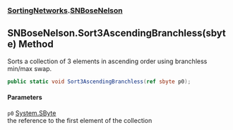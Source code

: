 ### [SortingNetworks](SortingNetworks.md 'SortingNetworks').[SNBoseNelson](SortingNetworks_SNBoseNelson.md 'SortingNetworks.SNBoseNelson')
## SNBoseNelson.Sort3AscendingBranchless(sbyte) Method
Sorts a collection of 3 elements in ascending order using branchless min/max swap.  
```csharp
public static void Sort3AscendingBranchless(ref sbyte p0);
```
#### Parameters
<a name='SortingNetworks_SNBoseNelson_Sort3AscendingBranchless(sbyte)_p0'></a>
`p0` [System.SByte](https://docs.microsoft.com/en-us/dotnet/api/System.SByte 'System.SByte')  
the reference to the first element of the collection
  
